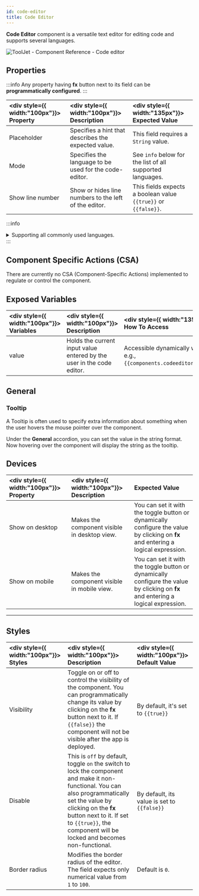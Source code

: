 ```yaml
---
id: code-editor
title: Code Editor
---
```


**Code Editor** component is a versatile text editor for editing code and supports several languages. 

<div style={{textAlign: 'center'}}>

<img className="screenshot-full" src="/img/widgets/code-editor/editor.png" alt="ToolJet - Component Reference - Code editor" />

</div>

<div style={{paddingTop:'24px'}}>

## Properties

:::info
Any property having **fx** button next to its field can be **programmatically configured**.
:::

| <div style={{ width:"100px"}}> Property </div> | <div style={{ width:"100px"}}> Description </div> | <div style={{ width:"135px"}}> Expected Value </div> |
|:----------- |:----------- |:----------------- |
| Placeholder |  Specifies a hint that describes the expected value.| This field requires a `String` value. |
| Mode |  Specifies the language to be used for the code-editor.| See `info` below for the list of all supported languages. |
| Show line number | Show or hides line numbers to the left of the editor.| This fields expects a boolean value `{{true}}` or `{{false}}`. |

:::info
<details>
<summary>Supporting all commonly used languages.</summary>
      <ul>
      <li>APL</li>
      <li>ASN.1</li>
      <li>Asterisk dialplan</li>
      <li>Brainfuck</li>
      <li>C, C++, C#</li>
      <li>Ceylon</li>
      <li>Clojure</li>
      <li>Closure Stylesheets (GSS)</li>
      <li>CMake</li>
      <li>COBOL</li>
      <li>CoffeeScript</li>
      <li>Common Lisp</li>
      <li>Crystal</li>
      <li>CSS</li>
      <li>Cypher</li>
      <li>Cython</li>
      <li>D</li>
      <li>Dart</li>
      <li>Django (templating language)</li>
      <li>Dockerfile</li>
      <li>diff</li>
      <li>DTD</li>
      <li>Dylan</li>
      <li>EBNF</li>
      <li>ECL</li>
      <li>Eiffel</li>
      <li>Elixir</li>
      <li>Elm</li>
      <li>Erlang</li>
      <li>Factor</li>
      <li>FCL</li>
      <li>Forth</li>
      <li>Fortran</li>
      <li>F#</li>
      <li>Gas (AT&amp;T-style assembly)</li>
      <li>Gherkin</li>
      <li>Go</li>
      <li>Groovy</li>
      <li>HAML</li>
      <li>Handlebars</li>
      <li>Haskell</li>
      <li>Haxe</li>
      <li>HTML embedded (JSP, ASP.NET)</li>
      <li>HTML mixed-mode</li>
      <li>HTTP</li>
      <li>IDL</li>
      <li>Java</li>
      <li>JavaScript (JSX)</li>
      <li>Jinja2</li>
      <li>Julia</li>
      <li>Kotlin</li>
      <li>LESS</li>
      <li>LiveScript</li>
      <li>Lua</li>
      <li>Markdown (GitHub-flavour)</li>
      <li>Mathematica</li>
      <li>mbox</li>
      <li>mIRC</li>
      <li>Modelica</li>
      <li>MscGen</li>
      <li>MUMPS</li>
      <li>Nginx</li>
      <li>NSIS</li>
      <li>N-Triples/N-Quads</li>
      <li>Objective C</li>
      <li>OCaml</li>
      <li>Octave (MATLAB)</li>
      <li>Oz</li>
      <li>Pascal</li>
      <li>PEG.js</li>
      <li>Perl</li>
      <li>PGP (ASCII armor)</li>
      <li>PHP</li>
      <li>Pig Latin</li>
      <li>PowerShell</li>
      <li>Properties files</li>
      <li>ProtoBuf</li>
      <li>Pug</li>
      <li>Puppet</li>
      <li>Python</li>
      <li>Q</li>
      <li>R</li>
      <li>RPM</li>
      <li>reStructuredText</li>
      <li>Ruby</li>
      <li>Rust</li>
      <li>SAS</li>
      <li>Sass</li>
      <li>Spreadsheet</li>
      <li>Scala</li>
      <li>Scheme</li>
      <li>SCSS</li>
      <li>Shell</li>
      <li>Sieve</li>
      <li>Slim</li>
      <li>Smalltalk</li>
      <li>Smarty</li>
      <li>Solr</li>
      <li>Soy</li>
      <li>Stylus</li>
      <li>SQL (several dialects)</li>
      <li>SPARQL</li>
      <li>Squirrel</li>
      <li>Swift</li>
      <li>sTeX, LaTeX</li>
      <li>Tcl</li>
      <li>Textile</li>
      <li>Tiddlywiki</li>
      <li>Tiki wiki</li>
      <li>TOML</li>
      <li>Tornado (templating language)</li>
      <li>troff (for manpages)</li>
      <li>TTCN</li>
      <li>TTCN Configuration</li>
      <li>Turtle</li>
      <li>Twig</li>
      <li>VB.NET</li>
      <li>VBScript</li>
      <li>Velocity</li>
      <li>Verilog/SystemVerilog</li>
      <li>VHDL</li>
      <li>Vue.js app</li>
      <li>Web IDL</li>
      <li>WebAssembly Text Format</li>
      <li>XML/HTML</li>
      <li>XQuery</li>
      <li>Yacas</li>
      <li>YAML</li>
      <li>YAML frontmatter</li>
      <li>Z80</li>
    </ul>
</details>
:::

</div>

<div style={{paddingTop:'24px'}}>

## Component Specific Actions (CSA)

There are currently no CSA (Component-Specific Actions) implemented to regulate or control the component.

</div>

<div style={{paddingTop:'24px'}}>

## Exposed Variables

| <div style={{ width:"100px"}}> Variables </div> | <div style={{ width:"100px"}}> Description </div> | <div style={{ width:"135px"}}> How To Access </div> |
|:----------- |:----------- |:---------- |
| value | Holds the current input value entered by the user in the code editor. | Accessible dynamically with JS (for e.g., `{{components.codeeditor1.value}}`). |

</div>

<div style={{paddingTop:'24px'}}>

## General
### Tooltip

A Tooltip is often used to specify extra information about something when the user hovers the mouse pointer over the component.

Under the <b>General</b> accordion, you can set the value in the string format. Now hovering over the component will display the string as the tooltip.

</div>

<div style={{paddingTop:'24px'}}>

## Devices

| <div style={{ width:"100px"}}> Property </div> | <div style={{ width:"100px"}}> Description </div> | Expected Value |
|:----------- |:----------- |:---------- |
| Show on desktop | Makes the component visible in desktop view. | You can set it with the toggle button or dynamically configure the value by clicking on **fx** and entering a logical expression.|
| Show on mobile | Makes the component visible in mobile view. | You can set it with the toggle button or dynamically configure the value by clicking on **fx** and entering a logical expression.|

</div>

<div style={{paddingTop:'24px'}}>

---

## Styles

| <div style={{ width:"100px"}}> Styles </div> | <div style={{ width:"100px"}}> Description </div> | <div style={{ width:"100px"}}> Default Value </div> |
|:----------- |:----------- |:----------- |
| Visibility | Toggle on or off to control the visibility of the component. You can programmatically change its value by clicking on the **fx** button next to it. If `{{false}}` the component will not be visible after the app is deployed. | By default, it's set to `{{true}}` |
| Disable | This is `off` by default, toggle `on` the switch to lock the component and make it non-functional. You can also programmatically set the value by clicking on the **fx** button next to it. If set to `{{true}}`, the component will be locked and becomes non-functional. | By default, its value is set to `{{false}}` |
| Border radius | Modifies the border radius of the editor. The field expects only numerical value from `1` to `100`. | Default is `0`. |

</div>
